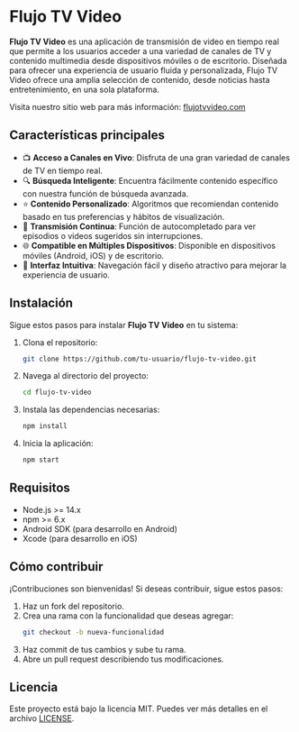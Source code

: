  

# Flujo TV Video

**Flujo TV Video** es una aplicación de transmisión de video en tiempo real que permite a los usuarios acceder a una variedad de canales de TV y contenido multimedia desde dispositivos móviles o de escritorio. Diseñada para ofrecer una experiencia de usuario fluida y personalizada, Flujo TV Video ofrece una amplia selección de contenido, desde noticias hasta entretenimiento, en una sola plataforma.

Visita nuestro sitio web para más información: [flujotvvideo.com](https://flujotvvideo.com/)

## Características principales
- 📺 **Acceso a Canales en Vivo**: Disfruta de una gran variedad de canales de TV en tiempo real.
- 🔍 **Búsqueda Inteligente**: Encuentra fácilmente contenido específico con nuestra función de búsqueda avanzada.
- ⭐ **Contenido Personalizado**: Algoritmos que recomiendan contenido basado en tus preferencias y hábitos de visualización.
- 🔄 **Transmisión Continua**: Función de autocompletado para ver episodios o videos sugeridos sin interrupciones.
- 🌐 **Compatible en Múltiples Dispositivos**: Disponible en dispositivos móviles (Android, iOS) y de escritorio.
- 🎨 **Interfaz Intuitiva**: Navegación fácil y diseño atractivo para mejorar la experiencia de usuario.

## Instalación
Sigue estos pasos para instalar **Flujo TV Video** en tu sistema:

1. Clona el repositorio:
    ```bash
    git clone https://github.com/tu-usuario/flujo-tv-video.git
    ```
2. Navega al directorio del proyecto:
    ```bash
    cd flujo-tv-video
    ```
3. Instala las dependencias necesarias:
    ```bash
    npm install
    ```
4. Inicia la aplicación:
    ```bash
    npm start
    ```

## Requisitos
- Node.js >= 14.x
- npm >= 6.x
- Android SDK (para desarrollo en Android)
- Xcode (para desarrollo en iOS)

## Cómo contribuir
¡Contribuciones son bienvenidas! Si deseas contribuir, sigue estos pasos:

1. Haz un fork del repositorio.
2. Crea una rama con la funcionalidad que deseas agregar:
    ```bash
    git checkout -b nueva-funcionalidad
    ```
3. Haz commit de tus cambios y sube tu rama.
4. Abre un pull request describiendo tus modificaciones.

## Licencia
Este proyecto está bajo la licencia MIT. Puedes ver más detalles en el archivo [LICENSE](LICENSE).

 
